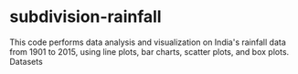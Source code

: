 # subdivision-rainfall
This code performs data analysis and visualization on India's rainfall data from 1901 to 2015, using line plots, bar charts, scatter plots, and box plots.
Datasets
